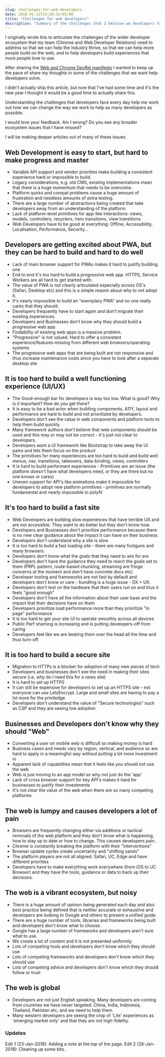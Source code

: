```yaml
---
slug: challenges-for-web-developers
date: 2018-01-21T13:20:31+01:00
title: "Challenges for web developers"
description: "Summary of the challenges that I beleive we developers face every day."
---
```


I originally wrote this to articulate the challenges of the wider developer
ecosystem that my team (Chrome and Web Developer Relations) need to address so
that we can help the industry thrive, so that we can help more people build on
the web, and to help developers build experiences that more people love to use.

After sharing the [Web and Chrome DevRel
manifesto](/web-developer-relations-manifesto/) I wanted to keep up the pace of
share my thoughts in some of the challenges that we want help developers solve.

I didn't actually ship this article, but now that I've had some time and it's
the new year I thought it would be a good time to actually share this.

Understanding the challenges that developers face every day help me work out how
we can change the way we work to help as many developers as possible.

I would love your feedback. Am I wrong? Do you see any broader ecosystem issues 
that I have missed?

I will be making deeper articles out of many of these issues.

## Web Development is easy to start, but hard to make progress and master

* Variable API support and vendor priorities make building a consistent 
  experience hard or impossible to build.
* Legacy considerations, e.g. old CMS, existing implementations mean that there 
  is a huge momentum that needs to be overcome.
* Platform quirks and compat problems cause a huge amount of frustration and
  needless amounts of extra testing.
* There are a large number of abstractions being created that take developers
  away from an understanding of the platform.
* Lack of platform-level primitives for app-like interactions: views, models, 
  controllers, recyclers, hero transitions, view transitions.
* Web Developers have to be good at everything: Offline, Accessibility, 
  Localisation, Performance, Security...

## Developers are getting excited about PWA, but they can be hard to build and hard to do well

* Lack of main browser support for PWAs makes it hard to justify building one
* End to end it's too hard to build a progressive web app. HTTPS, Service 
  Workers are all hard to get started with.
* The value of PWA is not clearly articulated especially across OS's (Safari, 
  Desktop etc) and this is a simple reason about why to not adopt it.
* It's nearly impossible to build an "exemplary PWA" and no one really cares
  that they should.
* Developers frequently have to start again and don't migrate their existing 
  experiences.
* Developers and Businesses don't know why they should build a progressive web 
  app.
* Findability of existing web apps is a massive problem.
* "Progressive" is not valued. Hard to offer a consistent experience/features 
  missing from different web browsers/operating systems
* The progressive web apps that are being built are not responsive and thus 
  increase maintenance costs since you have to look after a separate desktop 
  site

## It is too hard to build a well functioning experience (UI/UX)

* The Good-enough bar for developers is way too low. What is good? Why is it 
  important? How do you get there?
* It is easy to be a bad actor when building components, A11Y, layout and 
  performance are hard to build and not prioritized by developers.
* Developers don't see the value in web components and platform tools to help 
  them build quickly.
* Many framework authors don't believe that web components should be used and
  this may or may not be correct - it's just not clear to developers.
* Developers want a UI framework like Bootstrap to take away the UI pains and 
  lets them focus on the product
* The primitives for many experiences are too hard to build and build well: 
  menus, nav, transitions, takeovers, data-binding, views, controllers
* It is hard to build performant experiences - Primitives are an issue (the
  platform doesn't have what developers need, or they are there but no one knows
  or cares)
* Uneven support for API's like animations make it impossible for developers to 
  adopt new platform primitives - primitves are normally fundamental and nearly 
  impossible to polyfil

## It's too hard to build a fast site

* Web Developers are building slow experiences that have terrible UX and are not 
  accessible. They want to do better but they don't know how.
* Developers and Businesses don't prioritize performance because there is no new 
  clear guidance about the impact it can have on their business
* Developers don't understand why a site is slow
* It is too hard to build a fast loading site - there are many footguns and many 
  browsers.
* Developers don't know what the goals that they need to aim for are
* Developers don't have the guidance they need to reach the goals set to them 
  (PRPL pattern, route-based chunking, streaming are fringe concerns at the 
  moment and don't have concrete docs etc)
* Developer tooling and frameworks are not fast by default and developers don't 
  know or care - bundling is a huge issue - DX &gt; UX.
* Developers don't test on the hardware that their users run on and thus it 
  feels "good enough"
* Developers don't have all the information about their user base and the impact 
  that their decisions have on them
* Developers prioritize load performance more than they prioritize "in page" 
  performance
* It is too hard to get your site UI to operate smoothly across all devices
* Public Perf shaming is increasing and is putting developers-off from caring
* Developers feel like we are beating them over the head all the time and thus 
  turn-off.

## It is too hard to build a secure site

* Migration to HTTPs is a blocker for adoption of many new pieces of tech
* Developers and businesses don't see the need in making their sites secure 
  (i.e, why do I need this for a news site)
* It is hard to set up HTTPS
* It can still be expensive for developers to set up an HTTPS site - not 
  everyone can use LetsEncrypt. Large and small sites are having to pay a lot 
  more for the priviledge.
* Developers don't understand the value of "Secure technologies" such as CSP and 
  they are seeing low adoption

## Businesses and Developers don't know why they should "Web"

* Converting a user on mobile web is difficult so making money is hard
* Business cases and needs vary by region, vertical, and audience so are hard to
  apply in a meaningful way without putting a lot more investment in
* Apparent lack of capabilities mean that it feels like you should not use the 
  web
* Web is just moving to an app model so why not just do the 'app'
* Lack of cross browser support for key API's makes it hard for businesses to 
  justify their investments
* It's not clear the value of the web when there are so many competing platforms

## The web is lumpy and causes developers a lot of pain

* Browsers are frequently changing either via additions or tactical removals of 
  the web platform and they don't know what is happening, how to stay up to date 
  or how to change. This causes developers pain.
* Chrome is constantly breaking the platform with their "interventions"
* Browser update cycles create uncertainty and "shifting sands"
* The platform players are not all aligned. Safari, UC, Edge and have different 
  priorities
* Developers have to make everything work everywhere (from iOS to UC Browser) 
  and they have the tools, guidance or data to back up their decisions.

## The web is a vibrant ecosystem, but noisy

* There is a huge amount of opinion being generated each day and also best 
  practice being defined that is neither accurate or exhaustive and developers 
  are looking to Google and others to present a unified guide.
* There are a huge number of tools, libraries and frameworks being built and 
  developers don't know what to choose.
* Google has a large number of frameworks and developers aren't sure what to 
  use.
* We create a lot of content and it is not presented uniformly.
* Lots of competing tools and developers don't know which they should use
* Lots of competing frameworks and developers don't know which they should use
* Lots of competing advice and developers don't know which they should follow or 
  trust

## The web is global

* Developers are not just English speaking. Many developers are coming from
  countries we have never targeted: China, India, Indonesia, Thailand, Pakistan
  etc; and we need to help them.
* Many western developers are seeing the crop of 'Lite' experiences as 'emerging
  market only' and that they are not high-fidelity.

### Updates
Edit 1 (23-Jan-2018): Adding a note at the top of the page.
Edit 2 (28-Jan-2018): Cleaning up some bits.
